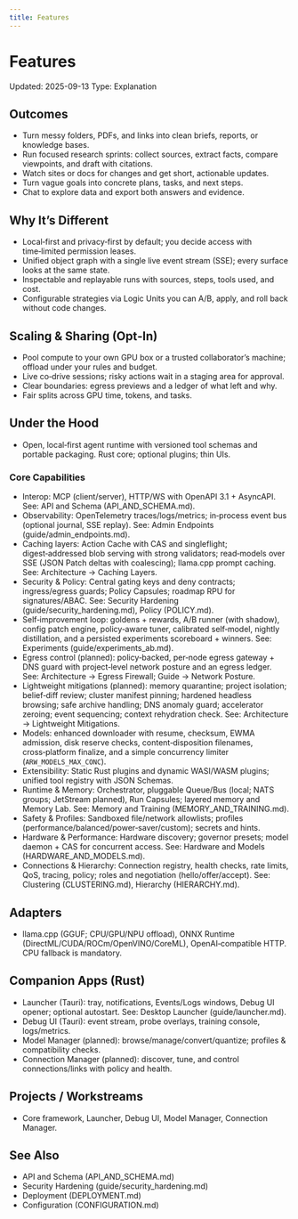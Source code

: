 ```yaml
---
title: Features
---
```


# Features

Updated: 2025-09-13
Type: Explanation

## Outcomes
- Turn messy folders, PDFs, and links into clean briefs, reports, or knowledge bases.
- Run focused research sprints: collect sources, extract facts, compare viewpoints, and draft with citations.
- Watch sites or docs for changes and get short, actionable updates.
- Turn vague goals into concrete plans, tasks, and next steps.
- Chat to explore data and export both answers and evidence.

## Why It’s Different
- Local‑first and privacy‑first by default; you decide access with time‑limited permission leases.
- Unified object graph with a single live event stream (SSE); every surface looks at the same state.
- Inspectable and replayable runs with sources, steps, tools used, and cost.
- Configurable strategies via Logic Units you can A/B, apply, and roll back without code changes.

## Scaling & Sharing (Opt‑In)
- Pool compute to your own GPU box or a trusted collaborator’s machine; offload under your rules and budget.
- Live co‑drive sessions; risky actions wait in a staging area for approval.
- Clear boundaries: egress previews and a ledger of what left and why.
- Fair splits across GPU time, tokens, and tasks.

## Under the Hood
- Open, local‑first agent runtime with versioned tool schemas and portable packaging. Rust core; optional plugins; thin UIs.

### Core Capabilities
- Interop: MCP (client/server), HTTP/WS with OpenAPI 3.1 + AsyncAPI. See: API and Schema (API_AND_SCHEMA.md).
- Observability: OpenTelemetry traces/logs/metrics; in‑process event bus (optional journal, SSE replay). See: Admin Endpoints (guide/admin_endpoints.md).
- Caching layers: Action Cache with CAS and singleflight; digest‑addressed blob serving with strong validators; read‑models over SSE (JSON Patch deltas with coalescing); llama.cpp prompt caching. See: Architecture → Caching Layers.
- Security & Policy: Central gating keys and deny contracts; ingress/egress guards; Policy Capsules; roadmap RPU for signatures/ABAC. See: Security Hardening (guide/security_hardening.md), Policy (POLICY.md).
 - Self‑improvement loop: goldens + rewards, A/B runner (with shadow), config patch engine, policy‑aware tuner, calibrated self‑model, nightly distillation, and a persisted experiments scoreboard + winners. See: Experiments (guide/experiments_ab.md).
- Egress control (planned): policy‑backed, per‑node egress gateway + DNS guard with project‑level network posture and an egress ledger. See: Architecture → Egress Firewall; Guide → Network Posture.
 - Lightweight mitigations (planned): memory quarantine; project isolation; belief‑diff review; cluster manifest pinning; hardened headless browsing; safe archive handling; DNS anomaly guard; accelerator zeroing; event sequencing; context rehydration check. See: Architecture → Lightweight Mitigations.
 - Models: enhanced downloader with resume, checksum, EWMA admission, disk reserve checks, content‑disposition filenames, cross‑platform finalize, and a simple concurrency limiter (`ARW_MODELS_MAX_CONC`).
- Extensibility: Static Rust plugins and dynamic WASI/WASM plugins; unified tool registry with JSON Schemas.
- Runtime & Memory: Orchestrator, pluggable Queue/Bus (local; NATS groups; JetStream planned), Run Capsules; layered memory and Memory Lab. See: Memory and Training (MEMORY_AND_TRAINING.md).
- Safety & Profiles: Sandboxed file/network allowlists; profiles (performance/balanced/power‑saver/custom); secrets and hints.
- Hardware & Performance: Hardware discovery; governor presets; model daemon + CAS for concurrent access. See: Hardware and Models (HARDWARE_AND_MODELS.md).
- Connections & Hierarchy: Connection registry, health checks, rate limits, QoS, tracing, policy; roles and negotiation (hello/offer/accept). See: Clustering (CLUSTERING.md), Hierarchy (HIERARCHY.md).

## Adapters
- llama.cpp (GGUF; CPU/GPU/NPU offload), ONNX Runtime (DirectML/CUDA/ROCm/OpenVINO/CoreML), OpenAI‑compatible HTTP. CPU fallback is mandatory.

## Companion Apps (Rust)
- Launcher (Tauri): tray, notifications, Events/Logs windows, Debug UI opener; optional autostart. See: Desktop Launcher (guide/launcher.md).
- Debug UI (Tauri): event stream, probe overlays, training console, logs/metrics.
- Model Manager (planned): browse/manage/convert/quantize; profiles & compatibility checks.
- Connection Manager (planned): discover, tune, and control connections/links with policy and health.

## Projects / Workstreams
- Core framework, Launcher, Debug UI, Model Manager, Connection Manager.

## See Also
- API and Schema (API_AND_SCHEMA.md)
- Security Hardening (guide/security_hardening.md)
- Deployment (DEPLOYMENT.md)
- Configuration (CONFIGURATION.md)
